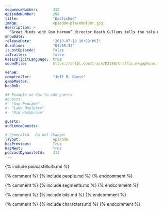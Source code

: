```yaml
---
sequenceNumber:       312
episodeNumber:        295
title:                "Dadfished"
image:                episode-placeholder.jpg
description: >
  “Great Minds with Dan Harmon” director Heath Cullens tells the tale of how he accidentally convinced Dan that he's Dan's father. Brandon Johnson is our comptroller and Steve Levy joins for a return to role playing. Featuring Dan Harmon, Brandon Johnso...
showDate:             
releaseDate:          "2018-07-19 10:00:00Z"
duration:             "01:55:31"
isLostEpisode:        false
isTrailer:            false
hasExplicitLanguage:  true
soundFile:            https://chtbl.com/track/E2288/traffic.megaphone.fm/STA8868028924.mp3?updated=1596851865

venue:                
comptroller:          "Jeff B. Davis"
gameMaster:           
hasDnD:               

## Example on how to add guests
#guests:
#- "Guy Pancake"
#- "Lady Omelette"
#- "Kid Hashbrown"

guests:
audienceGuests:

# Generated.  Do not change:
layout:               episode
hasPrevious:          True
hasNext:              True
podcastDynamiteId:    312
---
```


{% include podcastBlurb.md %}

{% comment %}
{% include people.md %}
{% endcomment %}

{% comment %}
{% include segments.md %}
{% endcomment %}

{% comment %}
{% include bits.md %}
{% endcomment %}

{% comment %}
{% include characters.md %}
{% endcomment %}
